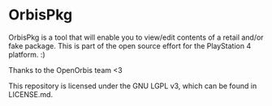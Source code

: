 # OrbisPkg
OrbisPkg is a tool that will enable you to view/edit contents of a retail and/or fake package.
This is part of the open source effort for the PlayStation 4 platform. :)

Thanks to the OpenOrbis team <3

This repository is licensed under the GNU LGPL v3, which can be found in LICENSE.md.
